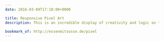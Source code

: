 ```yaml
---
date: 2016-03-09T17:10:00+0000

title: Responsive Pixel Art
description: This is an incredible display of creativity and logic on the web. The effort that has gone into this is unbelievable.

bookmark_of: http://essenmitsosse.de/pixel
---
```

